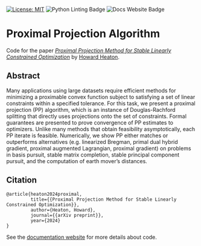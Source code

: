 [![License: MIT](https://img.shields.io/badge/License-MIT-yellow.svg)](https://opensource.org/licenses/MIT) 
![Python Linting Badge](https://github.com/typalacademy/proximal-projection-algorithm/actions/workflows/python-linting.yml/badge.svg)
![Docs Website Badge](https://github.com/typalacademy/proximal-projection-algorithm/actions/workflows/docs-website.yml/badge.svg)

# Proximal Projection Algorithm
Code for the paper [_Proximal Projection Method for Stable Linearly Constrained Optimization_](https://arxiv.org/abs/2407.16998) by [Howard Heaton](https://www.linkedin.com/in/howard-heaton/).

## Abstract

Many applications using large datasets require efficient methods for minimizing a proximable convex function subject to satisfying a set of linear constraints within a specified tolerance. For this task, we present a proximal projection (PP) algorithm, which is an instance of Douglas-Rachford splitting that directly uses projections onto the set of constraints. Formal guarantees are presented to prove convergence of PP estimates to optimizers. Unlike many methods that obtain feasibility asymptotically, each PP iterate is feasible. Numerically, we show PP either matches or outperforms alternatives (e.g. linearized Bregman, primal dual hybrid gradient, proximal augmented Lagrangian, proximal gradient) on problems in basis pursuit, stable matrix completion, stable principal component pursuit, and the computation of earth mover’s distances.

## Citation
    
    @article{heaton2024proximal,
             title={{Proximal Projection Method for Stable Linearly Constrained Optimization}},
             author={Heaton, Howard},
             journal={{arXiv preprint}},
             year={2024}
    }

See the [documentation website](https://pp.research.typal.academy) for more details about code.
